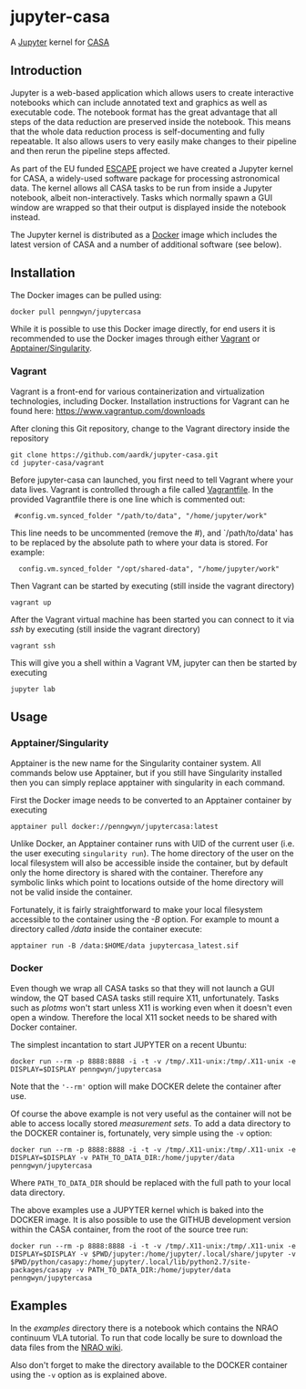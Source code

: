 # jupyter-casa
A [Jupyter](http://jupyter.org/) kernel for [CASA](https://casa.nrao.edu/)

## Introduction

Jupyter is a web-based application which allows users to create interactive notebooks which can 
include annotated text and graphics as well as executable code. The notebook format has the great advantage that all 
steps of the data reduction are preserved inside the notebook. This means that the whole data reduction process is 
self-documenting and fully repeatable. It also allows users to very easily make changes to their pipeline and then rerun 
the pipeline steps affected.

As part of the EU funded [ESCAPE](https://projectescape.eu/) project we have created a 
Jupyter kernel for CASA, a widely-used software package for processing astronomical data. 
The kernel allows all CASA tasks to be run from inside a Jupyter notebook, albeit non-interactively. Tasks which normally 
spawn a GUI window are wrapped so that their output is displayed inside the notebook instead.

The Jupyter kernel is distributed as a [Docker](https://hub.docker.com/r/penngwyn/jupytercasa) image which includes the latest
version of CASA and a number of additional software (see below).

## Installation

The Docker images can be pulled using:
```
docker pull penngwyn/jupytercasa
```

While it is possible to use this Docker image directly, for end users it is recommended to use the Docker images through 
either [Vagrant](https://www.vagrantup.com/) or [Apptainer/Singularity](https://apptainer.org/). 

### Vagrant

Vagrant is a front-end for various containerization and virtualization technologies, including Docker.
Installation instructions for Vagrant can he found here: https://www.vagrantup.com/downloads

After cloning this Git repository, change to the Vagrant directory inside the repository
```
git clone https://github.com/aardk/jupyter-casa.git
cd jupyter-casa/vagrant
```

Before jupyter-casa can launched, you first need to tell Vagrant where your data lives.
Vagrant is controlled through a file called [Vagrantfile](vagrant/Vagrantfile). 
In the provided Vagrantfile there is one line which is commented out:
```
 #config.vm.synced_folder "/path/to/data", "/home/jupyter/work"
```

This line needs to be uncommented (remove the #), and `/path/to/data' has to be replaced by the absolute path to where your data is stored.
For example:
```
  config.vm.synced_folder "/opt/shared-data", "/home/jupyter/work"
```

Then Vagrant can be started by executing (still inside the vagrant directory)
```
vagrant up
```
After the Vagrant virtual machine has been started you can connect to it via *ssh* by executing (still inside the vagrant directory)
```
vagrant ssh
```
This will give you a shell within a Vagrant VM, jupyter can then be started by executing
```
jupyter lab
```
## Usage
### Apptainer/Singularity

Apptainer is the new name for the Singularity container system. All commands below use Apptainer, but if you still have
Singularity installed then you can simply replace apptainer with singularity in each command.

First the Docker image needs to be converted to an Apptainer container by executing

`
apptainer pull docker://penngwyn/jupytercasa:latest
`

Unlike Docker, an Apptainer container runs with UID of the current user (i.e. the user executing `singularity run`).
The home directory of the user on the local filesystem will also be accessible inside the container, but by default
only the home directory is shared with the container. Therefore any symbolic links which point to locations outside of the
home directory will not be valid inside the container.

Fortunately, it is fairly straightforward to make your local filesystem accessible to the container using the *-B* option.
For example to mount a directory called */data* inside the container execute:

`
apptainer run -B /data:$HOME/data jupytercasa_latest.sif
`

### Docker
Even though we wrap all CASA tasks so that they will not launch a GUI window, the QT based CASA tasks still require X11, unfortunately.
Tasks such as *plotms* won't start unless X11 is working even when it doesn't even open a window.
Therefore the local X11 socket needs to be shared with Docker container.

The simplest incantation to start JUPYTER on a recent Ubuntu:

`
docker run --rm -p 8888:8888 -i -t -v /tmp/.X11-unix:/tmp/.X11-unix -e DISPLAY=$DISPLAY penngwyn/jupytercasa 
`

Note that the `'--rm'` option will make DOCKER delete the container after use.

Of course the above example is not very useful as the container will not be able to access locally stored *measurement sets*.
To add a data directory to the DOCKER container is, fortunately, very simple using the `-v` option:

`
docker run --rm -p 8888:8888 -i -t -v /tmp/.X11-unix:/tmp/.X11-unix -e DISPLAY=$DISPLAY -v PATH_TO_DATA_DIR:/home/jupyter/data penngwyn/jupytercasa
`

Where `PATH_TO_DATA_DIR` should be replaced with the full path to your local data directory.

The above examples use a JUPYTER kernel which is baked into the DOCKER image. It is also possible to use the GITHUB development version
within the CASA container, from the root of the source tree run:

`
docker run --rm -p 8888:8888 -i -t -v /tmp/.X11-unix:/tmp/.X11-unix -e DISPLAY=$DISPLAY -v $PWD/jupyter:/home/jupyter/.local/share/jupyter -v $PWD/python/casapy:/home/jupyter/.local/lib/python2.7/site-packages/casapy -v PATH_TO_DATA_DIR:/home/jupyter/data penngwyn/jupytercasa 
` 

## Examples

In the *examples* directory there is a notebook which contains the NRAO continuum VLA tutorial. To run that code locally
be sure to download the data files from the [NRAO wiki](https://casaguides.nrao.edu/index.php?title=VLA_Continuum_Tutorial_3C391).

Also don't forget to make the directory available to the DOCKER container using the `-v` option as is explained above.

